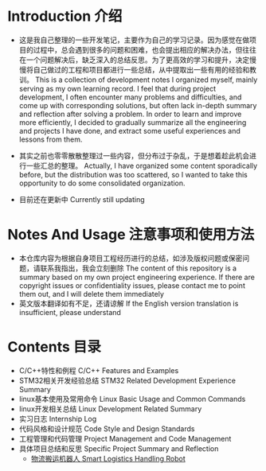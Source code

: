 # Introduction 介绍

- 这是我自己整理的一些开发笔记，主要作为自己的学习记录。因为感觉在做项目的过程中，总会遇到很多的问题和困难，也会提出相应的解决办法，但往往在一个问题解决后，缺乏深入的总结反思。为了更高效的学习和提升，决定慢慢将自己做过的工程和项目都进行一些总结，从中提取出一些有用的经验和教训。
  This is a collection of development notes I organized myself, mainly serving as my own learning record. I feel that during project development, I often encounter many problems and difficulties, and come up with corresponding solutions, but often lack in-depth summary and reflection after solving a problem. In order to learn and improve more efficiently, I decided to gradually summarize all the engineering and projects I have done, and extract some useful experiences and lessons from them.

- 其实之前也零零散散整理过一些内容，但分布过于杂乱，于是想着趁此机会进行一些汇总的整理。
  Actually, I have organized some content sporadically before, but the distribution was too scattered, so I wanted to take this opportunity to do some consolidated organization.

- 目前还在更新中
  Currently still updating


# Notes And Usage 注意事项和使用方法

- 本仓库内容为根据自身项目工程经历进行的总结，如涉及版权问题或保密问题，请联系我指出，我会立刻删除
  The content of this repository is a summary based on my own project engineering experience. If there are copyright issues or confidentiality issues, please contact me to point them out, and I will delete them immediately
- 英文版本翻译如有不足，还请谅解
  If the English version translation is insufficient, please understand

# Contents 目录

- C/C++特性和例程 C/C++ Features and Examples
- STM32相关开发经验总结 STM32 Related Development Experience Summary
- linux基本使用及常用命令 Linux Basic Usage and Common Commands
- linux开发相关总结 Linux Development Related Summary
- 实习日志 Internship Log
- 代码风格和设计规范 Code Style and Design Standards
- 工程管理和代码管理 Project Management and Code Management
- 具体项目总结和反思 Specific Project Summary and Reflection
  - [物流搬运机器人 Smart Logistics Handling Robot](.\Project_Summary_and_Reflection\Robot\cy分享.md)